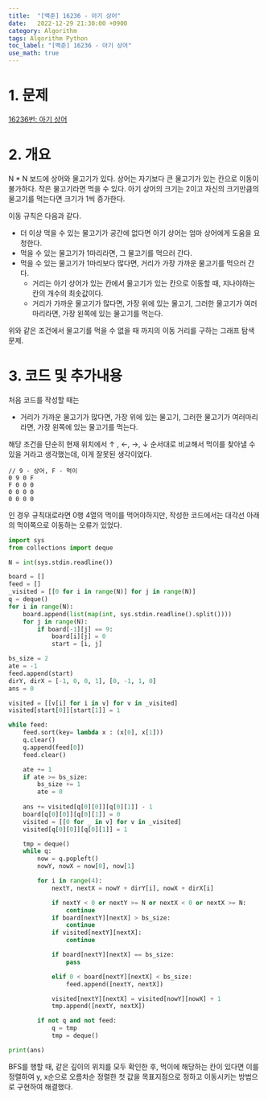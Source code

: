 ```yaml
---
title:  "[백준] 16236 - 아기 상어"
date:   2022-12-29 21:30:00 +0900
category: Algorithm
tags: Algorithm Python
toc_label: "[백준] 16236 - 아기 상어"
use_math: true
---
```


# 1. 문제
[16236번: 아기 상어](https://www.acmicpc.net/problem/16236)



# 2. 개요
N * N 보드에 상어와 물고기가 있다.
상어는 자기보다 큰 물고기가 있는 칸으로 이동이 불가하다.
작은 물고기라면 먹을 수 있다.
아기 상어의 크기는 2이고 자신의 크기만큼의 물고기를 먹는다면 크기가 1씩 증가한다.

이동 규칙은 다음과 같다.

- 더 이상 먹을 수 있는 물고기가 공간에 없다면 아기 상어는 엄마 상어에게 도움을 요청한다.
- 먹을 수 있는 물고기가 1마리라면, 그 물고기를 먹으러 간다.
- 먹을 수 있는 물고기가 1마리보다 많다면, 거리가 가장 가까운 물고기를 먹으러 간다.
    - 거리는 아기 상어가 있는 칸에서 물고기가 있는 칸으로 이동할 때, 지나야하는 칸의 개수의 최솟값이다.
    - 거리가 가까운 물고기가 많다면, 가장 위에 있는 물고기, 그러한 물고기가 여러마리라면, 가장 왼쪽에 있는 물고기를 먹는다.

위와 같은 조건에서 물고기를 먹을 수 없을 때 까지의 이동 거리를 구하는 그래프 탐색 문제.


# 3. 코드 및 추가내용
처음 코드를 작성할 때는 

- 거리가 가까운 물고기가 많다면, 가장 위에 있는 물고기, 그러한 물고기가 여러마리라면, 가장 왼쪽에 있는 물고기를 먹는다.

해당 조건을 단순히 현재 위치에서 $\uparrow$ , $\leftarrow$, $\rightarrow$, $\downarrow$ 순서대로 비교해서 먹이를 찾아낼 수 있을 거라고 생각했는데, 이게 잘못된 생각이었다.

```
// 9 - 상어, F - 먹이
0 9 0 F
F 0 0 0
0 0 0 0
0 0 0 0 
```

인 경우 규칙대로라면 0행 4열의 먹이를 먹어야하지만, 작성한 코드에서는 대각선 아래의 먹이쪽으로 이동하는 오류가 있었다.

```python
import sys
from collections import deque

N = int(sys.stdin.readline())

board = []
feed = []
_visited = [[0 for i in range(N)] for j in range(N)]
q = deque()
for i in range(N):
    board.append(list(map(int, sys.stdin.readline().split())))
    for j in range(N):
        if board[-1][j] == 9:
            board[i][j] = 0
            start = [i, j]

bs_size = 2
ate = -1
feed.append(start)
dirY, dirX = [-1, 0, 0, 1], [0, -1, 1, 0]
ans = 0

visited = [[v[i] for i in v] for v in _visited]
visited[start[0]][start[1]] = 1

while feed:
    feed.sort(key= lambda x : (x[0], x[1]))
    q.clear()
    q.append(feed[0])
    feed.clear()

    ate += 1
    if ate >= bs_size:
        bs_size += 1
        ate = 0
    
    ans += visited[q[0][0]][q[0][1]] - 1
    board[q[0][0]][q[0][1]] = 0
    visited = [[0 for _ in v] for v in _visited]
    visited[q[0][0]][q[0][1]] = 1

    tmp = deque()
    while q:
        now = q.popleft()
        nowY, nowX = now[0], now[1]

        for i in range(4):
            nextY, nextX = nowY + dirY[i], nowX + dirX[i]

            if nextY < 0 or nextY >= N or nextX < 0 or nextX >= N:
                continue
            if board[nextY][nextX] > bs_size:
                continue
            if visited[nextY][nextX]:
                continue

            if board[nextY][nextX] == bs_size:
                pass

            elif 0 < board[nextY][nextX] < bs_size:
                feed.append([nextY, nextX])

            visited[nextY][nextX] = visited[nowY][nowX] + 1
            tmp.append([nextY, nextX])

        if not q and not feed:
            q = tmp
            tmp = deque()

print(ans)
```

BFS를 행할 때, 같은 깊이의 위치를 모두 확인한 후, 먹이에 해당하는 칸이 있다면 이를 정렬하여 y, x순으로 오름차순 정렬한 첫 값을 목표지점으로 정하고 이동시키는 방법으로 구현하여 해결했다.